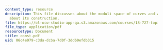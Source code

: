 ```yaml
---
content_type: resource
description: This file discusses about the moduli space of curves and a few remarks
  about its construction.
file: https://ol-ocw-studio-app-qa.s3.amazonaws.com/courses/18-727-topics-in-algebraic-geometry-intersection-theory-on-moduli-spaces-spring-2006/06c4e979c3dadcba7d0f3dd69efdb315_const.pdf
file_type: application/pdf
resourcetype: Document
title: const.pdf
uid: 06c4e979-c3da-dcba-7d0f-3dd69efdb315
---
```

